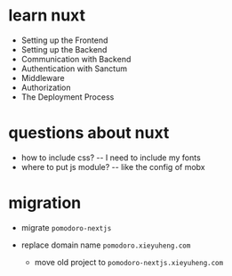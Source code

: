 # learn nuxt

- Setting up the Frontend
- Setting up the Backend
- Communication with Backend
- Authentication with Sanctum
- Middleware
- Authorization
- The Deployment Process

# questions about nuxt

- how to include css? -- I need to include my fonts
- where to put js module? -- like the config of mobx

# migration

- migrate `pomodoro-nextjs`

- replace domain name `pomodoro.xieyuheng.com`

  - move old project to `pomodoro-nextjs.xieyuheng.com`
